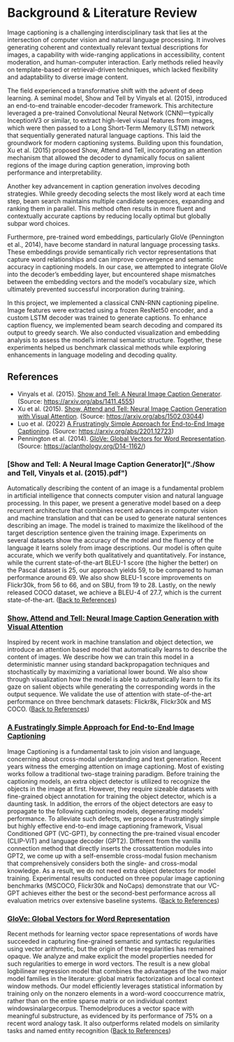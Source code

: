 # Background & Literature Review

Image captioning is a challenging interdisciplinary task that lies at the intersection of computer vision and natural language processing. It involves generating coherent and contextually relevant textual descriptions for images, a capability with wide-ranging applications in accessibility, content moderation, and human-computer interaction. Early methods relied heavily on template-based or retrieval-driven techniques, which lacked flexibility and adaptability to diverse image content.

The field experienced a transformative shift with the advent of deep learning. A seminal model, Show and Tell by Vinyals et al. (2015), introduced an end-to-end trainable encoder-decoder framework. This architecture leveraged a pre-trained Convolutional Neural Network (CNN)—typically InceptionV3 or similar, to extract high-level visual features from images, which were then passed to a Long Short-Term Memory (LSTM) network that sequentially generated natural language captions. This laid the groundwork for modern captioning systems.
Building upon this foundation, Xu et al. (2015) proposed Show, Attend and Tell, incorporating an attention mechanism that allowed the decoder to dynamically focus on salient regions of the image during caption generation, improving both performance and interpretability.

Another key advancement in caption generation involves decoding strategies. While greedy decoding selects the most likely word at each time step, beam search maintains multiple candidate sequences, expanding and ranking them in parallel. This method often results in more fluent and contextually accurate captions by reducing locally optimal but globally subpar word choices.

Furthermore, pre-trained word embeddings, particularly GloVe (Pennington et al., 2014), have become standard in natural language processing tasks. These embeddings provide semantically rich vector representations that capture word relationships and can improve convergence and semantic accuracy in captioning models. In our case, we attempted to integrate GloVe into the decoder’s embedding layer, but encountered shape mismatches between the embedding vectors and the model’s vocabulary size, which ultimately prevented successful incorporation during training.

In this project, we implemented a classical CNN-RNN captioning pipeline. Image features were extracted using a frozen ResNet50 encoder, and a custom LSTM decoder was trained to generate captions. To enhance caption fluency, we implemented beam search decoding and compared its output to greedy search. We also conducted visualization and embedding analysis to assess the model’s internal semantic structure. Together, these experiments helped us benchmark classical methods while exploring enhancements in language modeling and decoding quality.

## References

* Vinyals et al. (2015). [Show and Tell: A Neural Image Caption Generator](#show-and-tell-a-neural-image-caption-generator). (Source: <https://arxiv.org/abs/1411.4555>)
* Xu et al. (2015). [Show, Attend and Tell: Neural Image Caption Generation with Visual Attention](#show-attend-and-tell-neural-image-caption-generation-with-visual-attention). (Source: <https://arxiv.org/abs/1502.03044>)
* Luo et al. (2022) [A Frustratingly Simple Approach for End-to-End Image Captioning](#a-fustratingly-simple-approach-for-end-to-end-image-captioning). (Source: <https://arxiv.org/abs/2201.12723>)
* Pennington et al. (2014). [GloVe: Global Vectors for Word Representation](#glove-global-vectors-for-word-representation). (Source: <https://aclanthology.org/D14-1162/>)

### [Show and Tell: A Neural Image Caption Generator]("./Show and Tell, Vinyals et al. (2015).pdf")

Automatically describing the content of an image is a fundamental problem in artificial intelligence that connects computer vision and natural language processing. In this paper, we present a generative model based on a deep recurrent architecture that combines recent advances in computer vision and machine translation and that can be used to generate natural sentences describing an image. The model is trained to maximize the likelihood of the target description sentence given the training image. Experiments on several datasets show the accuracy of the model and the fluency of the language it learns solely from image descriptions. Our model is often quite accurate, which we verify both qualitatively and quantitatively. For instance, while the current state-of-the-art BLEU-1 score (the higher the better) on the Pascal dataset is 25, our approach yields 59, to be compared to human performance around 69. We also show BLEU-1 score improvements on Flickr30k, from 56 to 66, and on SBU, from 19 to 28. Lastly, on the newly released COCO dataset, we achieve a BLEU-4 of 27.7, which is the current state-of-the-art. ([Back to References](#references))

### [Show, Attend and Tell: Neural Image Caption Generation with Visual Attention](https://arxiv.org/abs/1502.03044)

Inspired by recent work in machine translation and object detection, we introduce an attention based model that automatically learns to describe the content of images. We describe how we can train this model in a deterministic manner using standard backpropagation techniques and stochastically by maximizing a variational lower bound. We also show through visualization how the model is able to automatically learn to fix its gaze on salient objects while generating the corresponding words in the output sequence. We validate the use of attention with state-of-the-art performance on three benchmark datasets: Flickr8k, Flickr30k and MS COCO. ([Back to References](#references))

### [A Fustratingly Simple Approach for End-to-End Image Captioning](https://arxiv.org/abs/2201.12723)

Image Captioning is a fundamental task to join vision and language,
concerning about cross-modal understanding and text generation.
Recent years witness the emerging attention on image captioning.
Most of existing works follow a traditional two-stage training
paradigm. Before training the captioning models, an extra object
detector is utilized to recognize the objects in the image at first.
However, they require sizeable datasets with fine-grained object
annotation for training the object detector, which is a daunting task.
In addition, the errors of the object detectors are easy to propagate
to the following captioning models, degenerating models’ performance.
To alleviate such defects, we propose a frustratingly simple
but highly effective end-to-end image captioning framework, Visual
Conditioned GPT (VC-GPT), by connecting the pre-trained
visual encoder (CLIP-ViT) and language decoder (GPT2). Different
from the vanilla connection method that directly inserts the crossattention
modules into GPT2, we come up with a self-ensemble
cross-modal fusion mechanism that comprehensively considers
both the single- and cross-modal knowledge. As a result, we do
not need extra object detectors for model training. Experimental
results conducted on three popular image captioning benchmarks
(MSCOCO, Flickr30k and NoCaps) demonstrate that our VC-GPT
achieves either the best or the second-best performance across all
evaluation metrics over extensive baseline systems. ([Back to References](#references))

### [GloVe: Global Vectors for Word Representation](https://aclanthology.org/D14-1162/)

Recent methods for learning vector space representations of words have succeeded in capturing fine-grained semantic and syntactic regularities using vector arithmetic, but the origin of these regularities has remained opaque. We analyze and make explicit the model properties needed for such regularities to emerge in word vectors. The result is a new global logbilinear regression model that combines the advantages of the two major model families in the literature: global matrix factorization and local context window methods. Our model efficiently leverages statistical information by training only on the nonzero elements in a word-word cooccurrence matrix, rather than on the entire sparse matrix or on individual context windowsinalargecorpus. Themodelproduces a vector space with meaningful substructure, as evidenced by its performance of 75% on a recent word analogy task. It also outperforms related models on similarity tasks and named entity recognition ([Back to References](#references))
